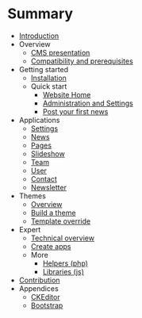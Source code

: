 # Summary

* [Introduction](README.md)
* Overview
   * [CMS presentation](cms.md)
   * [Compatibility and prerequisites](compatibility.md)
* Getting started
   * [Installation](installation.md)
   * Quick start
       * [Website Home](front.md)
       * [Administration and Settings](adminsettings.md)
       * [Post your first news](post_your_first_news.md)
* Applications
   * [Settings](settings.md)
   * [News](news.md)
   * [Pages](pages.md)
   * [Slideshow](slideshow.md)
   * [Team](teams.md)
   * [User](users.md)
   * [Contact](contact.md)
   * [Newsletter](newsletter.md)
* Themes
   * [Overview](introduction.md)
   * [Build a theme](file_structure.md)
   * [Template override](custom_template.md)
* Expert
   * [Technical overview](technical_overview.md)
   * [Create apps](creat_apps.md)
   * More
       * [Helpers (php)](helpers_php.md)
       * [Libraries (js)](librairies_js.md)
* [Contribution](contribution.md)
* Appendices
   * [CKEditor](ckeditor.md)
   * [Bootstrap](bootstrap.md)

